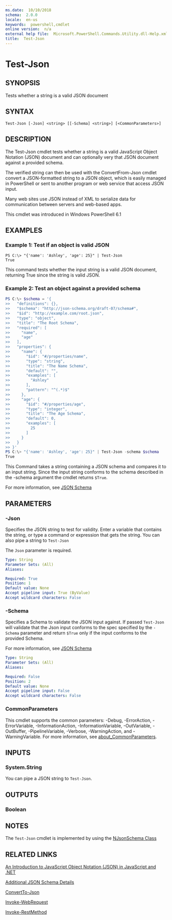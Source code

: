 ```yaml
---
ms.date:  10/10/2018
schema:  2.0.0
locale:  en-us
keywords:  powershell,cmdlet
online version:  n/a
external help file:  Microsoft.PowerShell.Commands.Utility.dll-Help.xml
title:  Test-Json
---
```


# Test-Json

## SYNOPSIS
Tests whether a string is a valid JSON document

## SYNTAX

```
Test-Json [-Json] <string> [[-Schema] <string>] [<CommonParameters>]
```

## DESCRIPTION
The Test-Json cmdlet tests whether a string is a valid JavaScript Object Notation (JSON) document and can optionally very that JSON document against a provided schema.

The verified string can then be used with the ConvertFrom-Json cmdlet convert a JSON-formatted string to a JSON object, which is easily managed in PowerShell or sent to another program or web service that access JSON input.

Many web sites use JSON instead of XML to serialize data for communication between servers and web-based apps.

This cmdlet was introduced in Windows PowerShell 6.1

## EXAMPLES

### Example 1: Test if an object is valid JSON
```
PS C:\> "{'name': 'Ashley', 'age': 25}" | Test-Json
True
```
This command tests whether the input string is a valid JSON document, returning True since the string is valid JSON.

### Example 2: Test an object against a provided schema
```powershell
PS C:\> $schema = '{
>>   "definitions": {},
>>   "$schema": "http://json-schema.org/draft-07/schema#",
>>   "$id": "http://example.com/root.json",
>>   "type": "object",
>>   "title": "The Root Schema",
>>   "required": [
>>     "name",
>>     "age"
>>   ],
>>   "properties": {
>>     "name": {
>>       "$id": "#/properties/name",
>>       "type": "string",
>>       "title": "The Name Schema",
>>       "default": "",
>>       "examples": [
>>         "Ashley"
>>       ],
>>       "pattern": "^(.*)$"
>>     },
>>     "age": {
>>       "$id": "#/properties/age",
>>       "type": "integer",
>>       "title": "The Age Schema",
>>       "default": 0,
>>       "examples": [
>>         25
>>       ]
>>     }
>>   }
>> }'
PS C:\> "{'name': 'Ashley', 'age': 25}" | Test-Json -schema $schema
True
```

This Command takes a string containing a JSON schema and compares it to an input string.  Since the input string conforms to the schema described in the -schema argument the cmdlet returns `$True`.

For more information, see [JSON Schema](https://json-schema.org/)

## PARAMETERS

### -Json

Specifies the JSON string to test for validity. Enter a variable that contains the string, or type a command or expression that gets the string. You can also pipe a string to `Test-Json`

The `Json` parameter is required.

```yaml
Type: String
Parameter Sets: (All)
Aliases:

Required: True
Position: 1
Default value: None
Accept pipeline input: True (ByValue)
Accept wildcard characters: False
```

### -Schema

Specifies a Schema to validate the JSON input against.  If passed `Test-Json` will validate that the Json input conforms to the spec specified by the `-Schema` parameter and return `$True` only if the input conforms to the provided Schema.

For more information, see [JSON Schema](https://json-schema.org/)

```yaml
Type: String
Parameter Sets: (All)
Aliases:

Required: False
Position: 2
Default value: None
Accept pipeline input: False
Accept wildcard characters: False
```

### CommonParameters

This cmdlet supports the common parameters: -Debug, -ErrorAction, -ErrorVariable, -InformationAction,
-InformationVariable, -OutVariable, -OutBuffer, -PipelineVariable, -Verbose, -WarningAction, and
-WarningVariable. For more information, see [about_CommonParameters](https://go.microsoft.com/fwlink/?LinkID=113216).

## INPUTS

### System.String

You can pipe a JSON string to `Test-Json`.

## OUTPUTS

### Boolean

## NOTES

The `Test-Json` cmdlet is implemented by using the [NJsonSchema Class](https://github.com/RSuter/NJsonSchema)

## RELATED LINKS

[An Introduction to JavaScript Object Notation (JSON) in JavaScript and .NET](https://msdn.microsoft.com/en-us/library/bb299886.aspx)

[Additional JSON Schema Details](https://json-schema.org/)

[ConvertTo-Json](ConvertTo-Json.md)

[Invoke-WebRequest](Invoke-WebRequest.md)

[Invoke-RestMethod](Invoke-RestMethod.md)